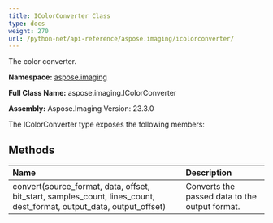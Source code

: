 ```yaml
---
title: IColorConverter Class
type: docs
weight: 270
url: /python-net/api-reference/aspose.imaging/icolorconverter/
---
```


The color converter.

**Namespace:** [aspose.imaging](/imaging/python-net/api-reference/aspose.imaging/)

**Full Class Name:** aspose.imaging.IColorConverter

**Assembly:**  Aspose.Imaging Version: 23.3.0

The IColorConverter type exposes the following members:
## **Methods**
|**Name**|**Description**|
| :- | :- |
|convert(source_format, data, offset, bit_start, samples_count, lines_count, dest_format, output_data, output_offset)|Converts the passed data to the output format.|
